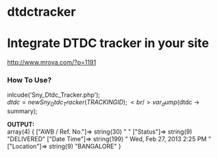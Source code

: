 dtdctracker
===========

<h1>Integrate DTDC tracker in your site</h1>
<a href="http://www.mrova.com/?p=1191">http://www.mrova.com/?p=1191</a>
<h3>How To Use?</h3>

inlcude('Sny_Dtdc_Tracker.php');<br/>
$dtdc = new Sny_Dtdc_Tracker(TRACKING ID);<br/>
var_dump($dtdc -> summary);<br/>

<b>OUTPUT:</b><br/>
array(4) { ["AWB / Ref. No."]=> string(30) "   " ["Status"]=> string(9) "DELIVERED" ["Date Time"]=> string(199) " Wed, Feb 27, 2013  2:25 PM " ["Location"]=> string(9) "BANGALORE" }
